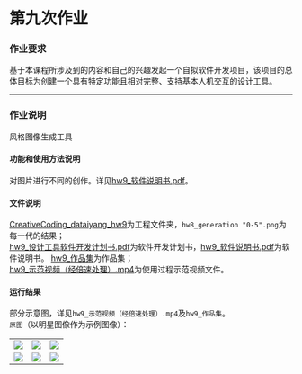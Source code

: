 # 第九次作业

### 作业要求

基于本课程所涉及到的内容和自己的兴趣发起一个自拟软件开发项目，该项目的总体目标为创建一个具有特定功能且相对完整、支持基本人机交互的设计工具。

***
### 作业说明
风格图像生成工具

#### 功能和使用方法说明
对图片进行不同的创作。详见[hw9_软件说明书.pdf](https://github.com/dataiyang6/518030910258-Yuliangchun/blob/main/%5B%E7%AC%AC%E4%B9%9D%E6%AC%A1%E4%BD%9C%E4%B8%9A%EF%BC%9A%E5%A4%A7%E4%BD%9C%E4%B8%9A%EF%BD%9C%E8%87%AA%E6%8B%9F%E8%AF%BE%E7%A8%8B%E8%AE%BE%E8%AE%A1%E9%A1%B9%E7%9B%AE%5D%E8%AE%BE%E8%AE%A1%E5%B7%A5%E5%85%B7%E8%BD%AF%E4%BB%B6%E5%BC%80%E5%8F%91/hw9_%E8%BD%AF%E4%BB%B6%E8%AF%B4%E6%98%8E%E4%B9%A6.pdf)。

#### 文件说明
[CreativeCoding_dataiyang_hw9](https://github.com/dataiyang6/518030910258-Yuliangchun/tree/main/%5B%E7%AC%AC%E4%B9%9D%E6%AC%A1%E4%BD%9C%E4%B8%9A%EF%BC%9A%E5%A4%A7%E4%BD%9C%E4%B8%9A%EF%BD%9C%E8%87%AA%E6%8B%9F%E8%AF%BE%E7%A8%8B%E8%AE%BE%E8%AE%A1%E9%A1%B9%E7%9B%AE%5D%E8%AE%BE%E8%AE%A1%E5%B7%A5%E5%85%B7%E8%BD%AF%E4%BB%B6%E5%BC%80%E5%8F%91/CreativeCoding_dataiyang_hw9)为工程文件夹，`hw8_generation "0-5".png`为每一代的结果；  
[hw9_设计工具软件开发计划书.pdf](https://github.com/dataiyang6/518030910258-Yuliangchun/blob/main/%5B%E7%AC%AC%E4%B9%9D%E6%AC%A1%E4%BD%9C%E4%B8%9A%EF%BC%9A%E5%A4%A7%E4%BD%9C%E4%B8%9A%EF%BD%9C%E8%87%AA%E6%8B%9F%E8%AF%BE%E7%A8%8B%E8%AE%BE%E8%AE%A1%E9%A1%B9%E7%9B%AE%5D%E8%AE%BE%E8%AE%A1%E5%B7%A5%E5%85%B7%E8%BD%AF%E4%BB%B6%E5%BC%80%E5%8F%91/hw9_%E8%AE%BE%E8%AE%A1%E5%B7%A5%E5%85%B7%E8%BD%AF%E4%BB%B6%E5%BC%80%E5%8F%91%E8%AE%A1%E5%88%92%E4%B9%A6.pdf)为软件开发计划书，[hw9_软件说明书.pdf](https://github.com/dataiyang6/518030910258-Yuliangchun/blob/main/%5B%E7%AC%AC%E4%B9%9D%E6%AC%A1%E4%BD%9C%E4%B8%9A%EF%BC%9A%E5%A4%A7%E4%BD%9C%E4%B8%9A%EF%BD%9C%E8%87%AA%E6%8B%9F%E8%AF%BE%E7%A8%8B%E8%AE%BE%E8%AE%A1%E9%A1%B9%E7%9B%AE%5D%E8%AE%BE%E8%AE%A1%E5%B7%A5%E5%85%B7%E8%BD%AF%E4%BB%B6%E5%BC%80%E5%8F%91/hw9_%E8%BD%AF%E4%BB%B6%E8%AF%B4%E6%98%8E%E4%B9%A6.pdf)为软件说明书。
[hw9_作品集](https://github.com/dataiyang6/518030910258-Yuliangchun/tree/main/%5B%E7%AC%AC%E4%B9%9D%E6%AC%A1%E4%BD%9C%E4%B8%9A%EF%BC%9A%E5%A4%A7%E4%BD%9C%E4%B8%9A%EF%BD%9C%E8%87%AA%E6%8B%9F%E8%AF%BE%E7%A8%8B%E8%AE%BE%E8%AE%A1%E9%A1%B9%E7%9B%AE%5D%E8%AE%BE%E8%AE%A1%E5%B7%A5%E5%85%B7%E8%BD%AF%E4%BB%B6%E5%BC%80%E5%8F%91/hw9_%E4%BD%9C%E5%93%81%E9%9B%86)为作品集；   
[hw9_示范视频（经倍速处理）.mp4](https://github.com/dataiyang6/518030910258-Yuliangchun/blob/main/%5B%E7%AC%AC%E4%B9%9D%E6%AC%A1%E4%BD%9C%E4%B8%9A%EF%BC%9A%E5%A4%A7%E4%BD%9C%E4%B8%9A%EF%BD%9C%E8%87%AA%E6%8B%9F%E8%AF%BE%E7%A8%8B%E8%AE%BE%E8%AE%A1%E9%A1%B9%E7%9B%AE%5D%E8%AE%BE%E8%AE%A1%E5%B7%A5%E5%85%B7%E8%BD%AF%E4%BB%B6%E5%BC%80%E5%8F%91/hw9_%E7%A4%BA%E8%8C%83%E8%A7%86%E9%A2%91%EF%BC%88%E7%BB%8F%E5%80%8D%E9%80%9F%E5%A4%84%E7%90%86%EF%BC%89.mp4)为使用过程示范视频文件。
#### 运行结果
<!-- <img src="https://github.com/dataiyang6/518030910258-Yuliangchun/blob/main/%5B%E7%AC%AC%E5%85%AB%E6%AC%A1%E4%BD%9C%E4%B8%9A%EF%BC%9A%E5%88%9B%E6%84%8F%E7%BC%96%E7%A8%8B%E7%A0%94%E7%A9%B6%EF%BC%9A%E5%A4%8D%E6%9D%82%E6%80%A7%EF%BD%9C%E9%81%97%E4%BC%A0%E4%BC%98%E5%8C%96%E7%AE%97%E6%B3%95%5D%E4%BD%9C%E4%B8%9A%EF%BC%9A%E5%9F%BA%E4%BA%8E%E9%81%97%E4%BC%A0%E7%AE%97%E6%B3%95%E7%9A%84%E8%AE%BE%E8%AE%A1%E4%BC%98%E5%8C%96%E7%B3%BB%E7%BB%9F/hw8.mp4" width="75%"> -->
部分示意图，详见`hw9_示范视频（经倍速处理）.mp4`及`hw9_作品集`。   
`原图`（以明星图像作为示例图像）：   
<!-- <img src="https://user-images.githubusercontent.com/71808245/142530970-0751b692-69d2-49f9-9122-f76de4997fa6.png" width="50%"> 
`Function1_Mode1`：
<img src="https://user-images.githubusercontent.com/71808245/142533900-99fa0236-e938-4dfb-954e-4fce9ab922f2.png" width="50%">
 -->
<!-- ![启动界面]()
![切换功能界面]()
![切换模式界面]() -->

<table>
	<tr>
		<td>
			<img src=https://user-images.githubusercontent.com/71808245/142530970-0751b692-69d2-49f9-9122-f76de4997fa6.png border=0>
		</td>
		<td>
			<img src=https://user-images.githubusercontent.com/71808245/142533900-99fa0236-e938-4dfb-954e-4fce9ab922f2.png border=0>
		</td>
		<td>
			<img src=https://user-images.githubusercontent.com/71808245/142552368-4005712b-72c0-408a-a8f0-7f588f0722b2.png border=0>
		</td>
<!-- 		<td>
			<img src=https://user-images.githubusercontent.com/71808245/142533900-99fa0236-e938-4dfb-954e-4fce9ab922f2.png border=0>
		</td>
		<td>		
			<img src=https://user-images.githubusercontent.com/71808245/142552368-4005712b-72c0-408a-a8f0-7f588f0722b2.png border=0>
		</td> -->
	</tr>
	<tr>
		<td>
			<img src=https://user-images.githubusercontent.com/71808245/142530970-0751b692-69d2-49f9-9122-f76de4997fa6.png border=0>
		</td>
		<td>
			<img src=https://user-images.githubusercontent.com/71808245/142533900-99fa0236-e938-4dfb-954e-4fce9ab922f2.png border=0>
		</td>
		<td>		
			<img src=https://user-images.githubusercontent.com/71808245/142552368-4005712b-72c0-408a-a8f0-7f588f0722b2.png border=0>
		</td>
	</tr>

</table>  



<!-- 	<tr>
		<td>
			<img src=https://user-images.githubusercontent.com/71808245/142552430-06a96ad3-4893-4be0-ba9e-4f9c651805d2.png border=0>
		</td>
		<td>
			<img src=https://user-images.githubusercontent.com/71808245/142552444-d1cc470e-2687-4871-82c5-df9495928acf.png border=0>
		</td>
		<td>		
			<img src=https://user-images.githubusercontent.com/71808245/142552456-d514b8d7-1165-45b4-afc1-f4ad404fdf12.png border=0>
		</td>
	</tr> -->

